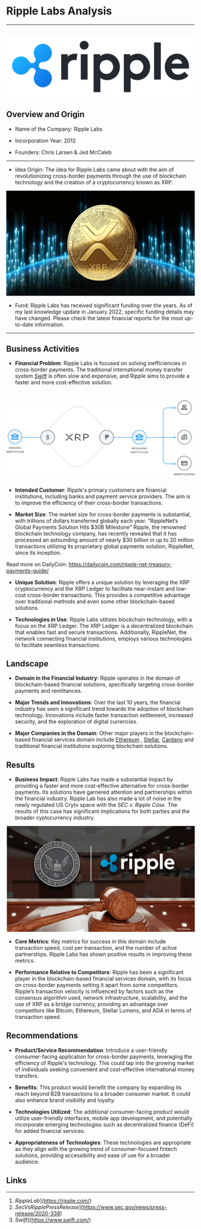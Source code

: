 # Ripple Labs Analysis
----
![ripple][def2]
---
## Overview and Origin

* Name of the Company: Ripple Labs

* Incorporation Year: 2012

* Founders: Chris Larsen & Jed McCaleb
---

* Idea Origin: The idea for Ripple Labs came about with the aim of revolutionizing cross-border payments through the use of blockchain technology and the creation of a cryptocurrency known as XRP.

![xrp](xrp.png)

* Fund: Ripple Labs has received significant funding over the years. As of my last knowledge update in January 2022, specific funding details may have changed. Please check the latest financial reports for the most up-to-date information.
---
## Business Activities

* **Financial Problem**: Ripple Labs is focused on solving inefficiencies in cross-border payments. The traditional international money transfer system [*Swift*](https://www.swift.com/) is often slow and expensive, and Ripple aims to provide a faster and more cost-effective solution.

# ![diagpay](diagpay.webp)

* **Intended Customer**: Ripple's primary customers are financial institutions, including banks and payment service providers. The aim is to improve the efficiency of their cross-border transactions.

* **Market Size**: The market size for cross-border payments is substantial, with trillions of dollars transferred globally each year. "RippleNet’s Global Payments Solution Hits $30B Milestone"
Ripple, the renowned blockchain technology company, has recently revealed that it has processed an astounding amount of nearly $30 billion in up to 20 million transactions utilizing its proprietary global payments solution, RippleNet, since its inception.

Read more on DailyCoin: https://dailycoin.com/ripple-net-treasury-payments-guide/



* **Unique Solution**: Ripple offers a unique solution by leveraging the XRP cryptocurrency and the XRP Ledger to facilitate near-instant and low-cost cross-border transactions. This provides a competitive advantage over traditional methods and even some other blockchain-based solutions.

* **Technologies in Use**: Ripple Labs utilizes blockchain technology, with a focus on the XRP Ledger. The XRP Ledger is a decentralized blockchain that enables fast and secure transactions. Additionally, RippleNet, the network connecting financial institutions, employs various technologies to facilitate seamless transactions.

## Landscape

* **Domain in the Financial Industry**: Ripple operates in the domain of blockchain-based financial solutions, specifically targeting cross-border payments and remittances.

* **Major Trends and Innovations**: Over the last 10 years, the financial industry has seen a significant trend towards the adoption of blockchain technology. Innovations include faster transaction settlement, increased security, and the exploration of digital currencies.

* **Major Companies in the Domain**: Other major players in the blockchain-based financial services domain include [Ethereum](https://ethereum.org/en/) , [Stellar](https://stellar.org/), [Cardano](https://cardano.org/) and traditional financial institutions exploring blockchain solutions.

## Results

* **Business Impact**: Ripple Labs has made a substantial impact by providing a faster and more cost-effective alternative for cross-border payments. Its solutions have garnered attention and partnerships within the financial industry. Ripple Lab has also made a lot of noise in the newly regulated US Cryto space with the *SEC v. Ripple Case*. The results of this case has significant implications for both parties and the broader cyptocurrency industry.

![Ripplelab](Ripplelab.png)

* **Core Metrics**: Key metrics for success in this domain include transaction speed, cost per transaction, and the number of active partnerships. Ripple Labs has shown positive results in improving these metrics.

* **Performance Relative to Competitors**: Ripple has been a significant player in the blockchain-based financial services domain, with its focus on cross-border payments setting it apart from some competitors. Ripple’s transaction velocity is influenced by factors such as the consensus algorithm used, network infrastructure, scalability, and the use of XRP as a bridge currency, providing an advantage over competitors like Bitcoin, Ethereum, Stellar Lumens, and ADA in terms of transaction speed.


## Recommendations

* **Product/Service Recommendation**: Introduce a user-friendly consumer-facing application for cross-border payments, leveraging the efficiency of Ripple's technology. This could tap into the growing market of individuals seeking convenient and cost-effective international money transfers.

* **Benefits**: This product would benefit the company by expanding its reach beyond B2B transactions to a broader consumer market. It could also enhance brand visibility and loyalty.

* **Technologies Utilized**: The additional consumer-facing product would utilize user-friendly interfaces, mobile app development, and potentially incorporate emerging technologies such as decentralized finance (DeFi) for added financial services.

* **Appropriateness of Technologies**: These technologies are appropriate as they align with the growing trend of consumer-focused fintech solutions, providing accessibility and ease of use for a broader audience.


[def2]: Ripple.png


## Links
---
1. *RippleLab*](https://ripple.com/)
2. *SecVsRipplePressRelease*](https://www.sec.gov/news/press-release/2020-338)
3. *Swift*](https://www.swift.com/)
   